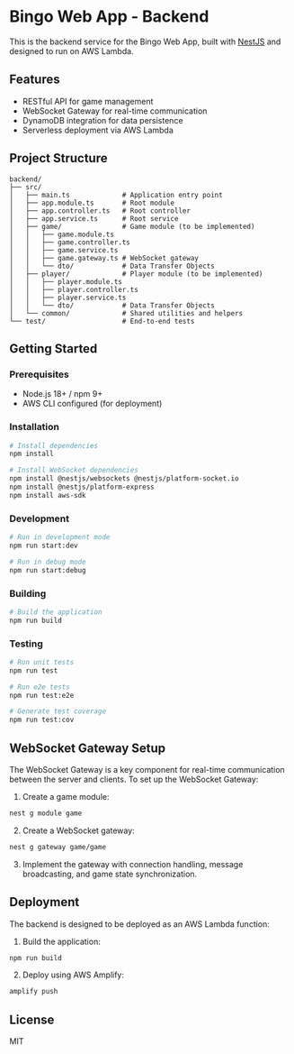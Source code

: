 # Bingo Web App - Backend

This is the backend service for the Bingo Web App, built with [NestJS](https://nestjs.com/) and designed to run on AWS Lambda.

## Features

- RESTful API for game management
- WebSocket Gateway for real-time communication
- DynamoDB integration for data persistence
- Serverless deployment via AWS Lambda

## Project Structure

```
backend/
├── src/
│   ├── main.ts             # Application entry point
│   ├── app.module.ts       # Root module
│   ├── app.controller.ts   # Root controller
│   ├── app.service.ts      # Root service
│   ├── game/               # Game module (to be implemented)
│   │   ├── game.module.ts
│   │   ├── game.controller.ts
│   │   ├── game.service.ts
│   │   ├── game.gateway.ts # WebSocket gateway
│   │   └── dto/            # Data Transfer Objects
│   ├── player/             # Player module (to be implemented)
│   │   ├── player.module.ts
│   │   ├── player.controller.ts
│   │   ├── player.service.ts
│   │   └── dto/            # Data Transfer Objects
│   └── common/             # Shared utilities and helpers
└── test/                   # End-to-end tests
```

## Getting Started

### Prerequisites

- Node.js 18+ / npm 9+
- AWS CLI configured (for deployment)

### Installation

```bash
# Install dependencies
npm install

# Install WebSocket dependencies
npm install @nestjs/websockets @nestjs/platform-socket.io
npm install @nestjs/platform-express
npm install aws-sdk
```

### Development

```bash
# Run in development mode
npm run start:dev

# Run in debug mode
npm run start:debug
```

### Building

```bash
# Build the application
npm run build
```

### Testing

```bash
# Run unit tests
npm run test

# Run e2e tests
npm run test:e2e

# Generate test coverage
npm run test:cov
```

## WebSocket Gateway Setup

The WebSocket Gateway is a key component for real-time communication between the server and clients. To set up the WebSocket Gateway:

1. Create a game module:
```bash
nest g module game
```

2. Create a WebSocket gateway:
```bash
nest g gateway game/game
```

3. Implement the gateway with connection handling, message broadcasting, and game state synchronization.

## Deployment

The backend is designed to be deployed as an AWS Lambda function:

1. Build the application:
```bash
npm run build
```

2. Deploy using AWS Amplify:
```bash
amplify push
```

## License

MIT